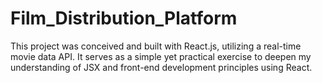 # Film_Distribution_Platform
This project was conceived and built with React.js, utilizing a real-time movie data API. It serves as a simple yet practical exercise to deepen my understanding of JSX and front-end development principles using React.
